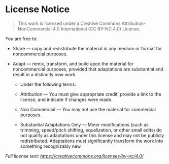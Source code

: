 # License Notice
> This work is licensed under a Creative Commons Attribution-NonCommercial 4.0 International (CC BY-NC 4.0) License.

You are free to:

- Share — copy and redistribute the material in any medium or format for noncommercial purposes.

- Adapt — remix, transform, and build upon the material for noncommercial purposes, provided that adaptations are substantial and result in a distinctly new work.

  - Under the following terms:

   - Attribution — You must give appropriate credit, provide a link to the license, and indicate if changes were made.

   - Non Commercial — You may not use the material for commercial purposes.

   - Substantial Adaptations Only — Minor modifications (such as trimming, speed/pitch shifting, equalization, or other small edits) do not qualify as adaptations under this license and may not be publicly redistributed. Adaptations must significantly transform the work into something recognizably new.

_Full license text: https://creativecommons.org/licenses/by-nc/4.0/_
